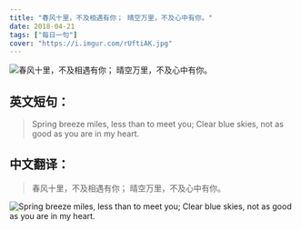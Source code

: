 ```yaml
---
title: "春风十里，不及相遇有你； 晴空万里，不及心中有你。"
date: 2018-04-21
tags: ["每日一句"]
cover: "https://i.imgur.com/rUftiAK.jpg"
---
```


![春风十里，不及相遇有你； 晴空万里，不及心中有你。](https://i.imgur.com/xjWqSTv.jpg)

## 英文短句：
> Spring breeze miles, less than to meet you; Clear blue skies, not as good as you are in my heart. ​​​​

<!--more-->

## 中文翻译：
> 春风十里，不及相遇有你； 晴空万里，不及心中有你。

![Spring breeze miles, less than to meet you; Clear blue skies, not as good as you are in my heart. ​​​​](https://i.imgur.com/CO9tbZf.jpg)

